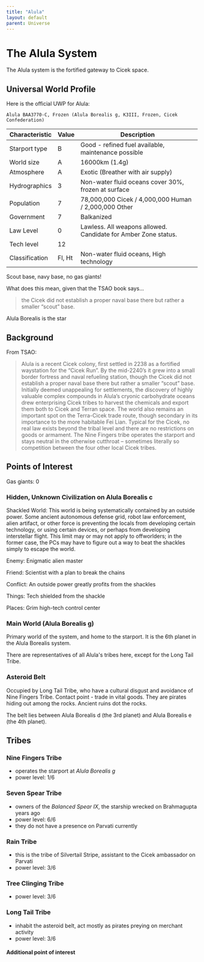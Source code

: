 ```yaml
---
title: "Alula"
layout: default
parent: Universe
---
```


# The Alula System

The Alula system is the fortified gateway to Cicek space.



## Universal World Profile

Here is the official UWP for Alula:

```
Alula BAA3770-C, Frozen (Alula Borealis g, K3III, Frozen, Cicek Confederation)
```


| Characteristic | Value | Description |
|----------------|---|---------|
| Starport type  | B | Good - refined fuel available, maintenance possible |
| World size     | A | 16000km (1.4g) |
| Atmosphere     | A | Exotic (Breather with air supply) |
| Hydrographics  | 3 | Non-water fluid oceans cover 30%, frozen at surface |
| Population     | 7 | 78,000,000 Cicek / 4,000,000 Human / 2,000,000 Other |
| Government     | 7 | 	Balkanized |
| Law Level      | 0 | Lawless. All weapons allowed. Candidate for Amber Zone status. |
| Tech level     | 12 | |
| Classification | 	Fl, Ht | Non-water fluid oceans, High technology |

Scout base, navy base, no gas giants!

What does this mean, given that the TSAO book says...

> the Cicek did not establish a proper naval base there but rather a smaller “scout” base.

Alula Borealis is the star



## Background

From TSAO:


> Alula is a recent Cicek colony, first settled in 2238 as a fortified waystation for the “Cicek Run”. By the mid-2240’s it grew into a small border fortress and naval refueling station, though the Cicek did not establish a proper naval base there but rather a smaller “scout” base. Initially deemed unappealing for settlements, the discovery of highly valuable complex compounds in Alula’s cryonic carbohydrate oceans drew enterprising Cicek tribes to harvest the chemicals and export them both to Cicek and Terran space. The world also remains an important spot on the Terra-Cicek trade route, though secondary in its importance to the more habitable Fei Lian. Typical for the Cicek, no real law exists beyond the tribal level and there are no restrictions on goods or armament. The Nine Fingers tribe operates the starport and stays neutral in the otherwise cutthroat – sometimes literally so competition between the four other local Cicek tribes.


## Points of Interest


Gas giants: 0


### Hidden, Unknown Civilization on Alula Borealis c

Shackled World: This world is being systematically contained by an outside power. Some ancient autonomous defense grid, robot law enforcement, alien artifact, or other force is preventing the locals from developing certain technology, or using certain devices, or perhaps from developing interstellar flight. This limit may or may not apply to offworlders; in the former case, the PCs may have to figure out a way to beat the shackles simply to escape the world.

Enemy: Enigmatic alien master

Friend: Scientist with a plan to break the chains

Conflict: An outside power greatly profits from the shackles

Things: Tech shielded from the shackle

Places: Grim high-tech control center


### Main World (Alula Borealis g)

Primary world of the system, and home to the starport. It is the 6th planet in the Alula Borealis system.

There are representatives of all Alula's tribes here, except for the Long Tail Tribe.


### Asteroid Belt

Occupied by Long Tail Tribe, who have a cultural disgust and avoidance of Nine Fingers Tribe. Contact point - trade in vital goods. They are pirates hiding out among the rocks. Ancient ruins dot the rocks.

The belt lies between Alula Borealis d (the 3rd planet) and Alula Borealis e (the 4th planet).



## Tribes

### Nine Fingers Tribe

* operates the starport at *Alula Borealis g*
* power level: 1/6


### Seven Spear Tribe

* owners of the *Balanced Spear IX*, the starship wrecked on Brahmagupta years ago
* power level: 6/6
* they do not have a presence on Parvati currently


### Rain Tribe

* this is the tribe of Silvertail Stripe, assistant to the Cicek ambassador on Parvati
* power level: 3/6


### Tree Clinging Tribe

* power level: 3/6

### Long Tail Tribe

* inhabit the asteroid belt, act mostly as pirates preying on merchant activity
* power level: 3/6


#### Additional point of interest

